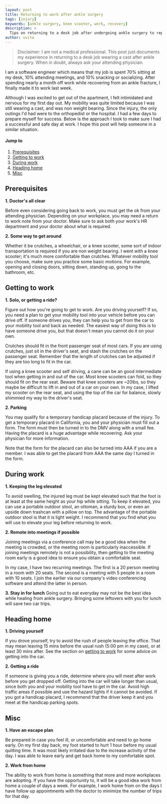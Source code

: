 ```yaml
---
layout: post
title: Returning to work after ankle surgery
tags: [injury]
keywords: [ankle surgery, knee scooter, work, recovery]
description: >
  Tips on returning to a desk job after undergoing ankle surgery to repair a fracture.
author: uvita
---
```


> Disclaimer: I am not a medical professional. This post just documents my experience in returning to a desk job wearing a cast after ankle surgery. When in doubt, always ask your attending physician.

I am a software engineer which means that my job is spent 70% sitting at my desk, 10% attending meetings, and 10% snacking or socializing. After spending nearly a month off work while recovering from an ankle fracture, I finally made it to work last week.

Although I was excited to get out of the apartment, I felt intimidated and nervous for my first day out. My mobility was quite limited because I was still wearing a cast, and was non weight bearing. Since the injury, the only outings I'd had were to the orthopedist or the hospital. I had a few days to prepare myself for success. Below is the approach I took to make sure I had a successful and safe day at work. I hope this post will help someone in a similar situation.

#### Jump to
1. [Prerequisites](#prerequisites)
2. [Getting to work](#getting-to-work)
3. [During work](#during-work)
3. [Heading home](#heading-home)
3. [Misc](#misc)

## Prerequisites
**1. Doctor's all clear**

  Before even considering going back to work, you must get the ok from your attending physician. Depending on your workplace, you may need a return to work note from your doctor. Make sure to ask both your work's HR department and your doctor about what is required.

**2. Some way to get around**

  Whether it be crutches, a wheelchair, or a knee scooter, some sort of indoor transportation is required if you are non weight bearing. I went with a knee scooter; it's much more comfortable than crutches. Whatever mobility tool you choose, make sure you practice some basic motions. For example, opening and closing doors, sitting down, standing up, going to the bathroom, etc.

## Getting to work
**1. Solo, or getting a ride?**

  Figure out how you're going to get to work. Are you driving yourself? If so,  you need a plan to get your mobility tool into your vehicle before you can drive off.  If someone drives you, they can help you to get from the car to your mobility tool and back as needed. The easiest way of doing this is to have someone drive you, but that doesn't mean you cannot do it on your own.

  Crutches should fit in the front passenger seat of most cars. If you are using crutches, just sit in the driver's seat, and stash the crutches on the passenger seat. Remember that the length of crutches can be adjusted if they are too long to fit in the car.

  If using a knee scooter and self driving, a cane can be an good intermediate tool when getting in and out of the car. Most knee scooters can fold, so they should fit on the rear seat. Beware that knee scooters are ~20lbs, so they maybe be difficult to lift in and out of a car on your own. In my case, I lifted my scooter on the rear seat, and using the top of the car for balance, slowly shimmied my way to the driver's seat.

**2. Parking**

  You may qualify for a temporary handicap placard because of the injury. To get a temporary placard in California, you and your physician must fill out a form. The form must then be turned in to the DMV along with a small fee. Having the placard is a huge advantage while recovering. Ask your physician for more information.

  Note that the form for the placard can also be turned into AAA if you are a member. I was able to get the placard from AAA the same day I turned in the form.

## During work
**1. Keeping the leg elevated**

  To avoid swelling, the injured leg must be kept elevated such that the foot is at least at the same height as your hip while sitting. To keep it elevated, you can use a portable outdoor stool, an ottoman, a sturdy box, or even an upside down trashcan with a pillow on top. The advantage of the portable outdoor stool is that it is light weight. I recommend that you find what you will use to elevate your leg before returning to work.

**2. Remote into meetings if possible**

  Joining meetings via a conference call may be a good idea when the meeting is crowded, or the meeting room is particularly inaccessible. If joining meetings remotely is not a possibility, then getting to the meeting room early is a good idea to ensure you obtain a comfortable seat.

  In my case, I have two recurring meetings. The first is a 20 person meeting in a room with 20 seats. The second is a meeting with 5 people in a room with 10 seats. I join the earlier via our company's video conferencing software and attend the latter in person.

**3. Stay in for lunch**
  Going out to eat everyday may not be the best idea while healing from ankle surgery. Bringing some leftovers with you for lunch will save two car trips.

## Heading home
**1. Driving yourself**

  If you drove yourself, try to avoid the rush of people leaving the office. That may mean leaving 15 mins before the usual rush (5:00 pm in my case), or at least 30 mins after. See the section on [getting to work](#getting-to-work) for some advice on getting into the car.

**2. Getting a ride**

  If someone is giving you a ride, determine where you will meet after work before you get dropped off. Getting into the car will take longer than usual, since both you and your mobility tool have to get in the car. Avoid high traffic areas if possible and use the hazard lights if it cannot be avoided.
  If you got a handicap placard, I recommend that the driver keep it and you meet at the handicap parking spots.

## Misc
**1. Have an escape plan**

  Be prepared in case you feel ill, or uncomfortable and need to go home early. On my first day back, my foot started to hurt 1 hour before my usual quitting time. It was most likely irritated due to the increase activity of the day. I was able to leave early and get back home to my comfortable spot.

**2. Work from home**

  The ability to work from home is something that more and more workplaces are adopting. If you have the opportunity to, it will be a good idea work from home a couple of days a week. For example, I work home from on the days I have follow up appointments with the doctor to minimize the number of trips for that day.
